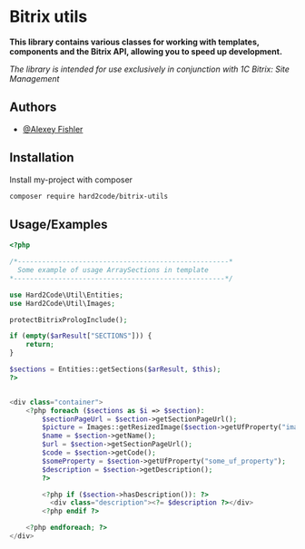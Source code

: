 
# Bitrix utils
**This library contains various classes for working with templates, components and the Bitrix API, allowing you to speed up development.**

_The library is intended for use exclusively in conjunction with 1C Bitrix: Site Management_


## Authors

- [@Alexey Fishler](https://github.com/amberdance/)


## Installation

Install my-project with composer

```bash
composer require hard2code/bitrix-utils
```
    
## Usage/Examples

```php
<?php

/*----------------------------------------------------*
  Some example of usage ArraySections in template
*----------------------------------------------------*/

use Hard2Code\Util\Entities;
use Hard2Code\Util\Images;

protectBitrixPrologInclude();

if (empty($arResult["SECTIONS"])) {
    return;
}

$sections = Entities::getSections($arResult, $this);
?>


<div class="container">
    <?php foreach ($sections as $i => $section):
        $sectionPageUrl = $section->getSectionPageUrl();
        $picture = Images::getResizedImage($section->getUfProperty("image"), true, 400, 300);
        $name = $section->getName();
        $url = $section->getSectionPageUrl();
        $code = $section->getCode();
        $someProperty = $section->getUfProperty("some_uf_property");
        $description = $section->getDescription();
        ?>

        <?php if ($section->hasDescription()): ?>
          <div class="description"><?= $description ?></div>
        <?php endif ?>

    <?php endforeach; ?>
</div>

```
